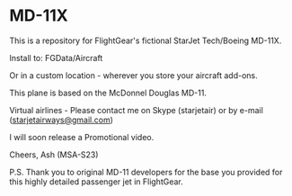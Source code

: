 # MD-11X
This is a repository for FlightGear's fictional StarJet Tech/Boeing MD-11X.

Install to: FGData/Aircraft

Or in a custom location - wherever you store your aircraft add-ons.

This plane is based on the McDonnel Douglas MD-11.

Virtual airlines - Please contact me on Skype (starjetair) or by e-mail (starjetairways@gmail.com)

I will soon release a Promotional video.

Cheers, Ash (MSA-S23)

P.S. Thank you to original MD-11 developers for the base you provided for this highly detailed passenger jet in FlightGear.
